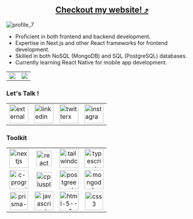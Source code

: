 <h2 align="center"><a href="https://krishnachandran.vercel.app">Checkout my website! ⤴</a></h2>

![profile_7](https://krishnachandran-u.github.io/krishnachandran-u/assets/images/name.png)

- Proficient in both frontend and backend development.
- Expertise in Next.js and other React frameworks for frontend development.
- Skilled in both NoSQL (MongoDB) and SQL (PostgreSQL) databases.
- Currently learning React Native for mobile app development.

<!-- Uncomment the following lines if you want to display badges -->
<!-- 
<div align="center">
  <img src="https://img.shields.io/badge/SOFTWARE%20DEVELOPER-teal?style=for-the-badge"/>
  <img src="https://img.shields.io/badge/FRONTEND-teal?style=for-the-badge"/>
  <img src="https://img.shields.io/badge/MACHINE%20LEARNING-teal?style=for-the-badge"/>
</div>
-->

<!--
# ![Static Badge](https://img.shields.io/badge/currently%20working%20on%20'textrade'-purple?style=for-the-badge)[ ↗](https://textrade.irfan.live/)
-->

<table align = "center">
  <tr>
    <td valign="top"><img src="https://github-readme-streak-stats.herokuapp.com/?user=krishnachandran-u"/></td>
    <td valign="top"><img src="https://github-readme-stats.vercel.app/api?username=krishnachandran-u&show_icons=true&title_color=ffffff&icon_color=34abeb&text_color=daf7dc&bg_color=151515"/></td>
  </tr>
</table>

### Let's Talk !

<table align = "center" style = "width: 100%"> 
  <tr style = "width: 100%">
    <td>
      <a href = "https://codeforces.com/profile/krishnachandran">
        <img width="50" height="50" src="https://img.icons8.com/external-tal-revivo-color-tal-revivo/24/external-codeforces-programming-competitions-and-contests-programming-community-logo-color-tal-revivo.png" alt="external-codeforces-programming-competitions-and-contests-programming-community-logo-color-tal-revivo"/>
      </a>
    </td>
    <td>
      <a href = "https://www.linkedin.com/in/krishnachandran-u-a79012273/">
        <img width="50" height="50" src="https://img.icons8.com/color/48/linkedin.png" alt="linkedin"/>
      </a>
    </td>
    <td>
      <a href = "https://twitter.com/casstrops">
        <img width="50" height="50" src="https://img.icons8.com/nolan/64/twitterx.png" alt="twitterx"/>
      </a>
    </td>
    <td>
      <a href = "https://www.instagram.com/krishnachandran_u/?hl=en">
        <img width="50" height="50" src="https://img.icons8.com/fluency/48/instagram-new.png" alt="instagram-new"/>
      </a>
    </td>
  </tr>
</table>

### Toolkit

<table align = "center" style = "width: 100%">
  <tr align = "center">
    <td>
      <img width="50" height="50" src="https://img.icons8.com/nolan/64/nextjs.png" alt="nextjs"/>
    </td>
    <td>
      <img src="https://cdn.jsdelivr.net/gh/devicons/devicon/icons/react/react-original.svg" height="40" width="40" alt="react logo"  />
    </td>
    <td>
      <img width="50" height="50" src="https://img.icons8.com/color/48/tailwindcss.png" alt="tailwindcss"/>
    </td>
    <td>
      <img width="50" height="50" src="https://img.icons8.com/color/48/typescript.png" alt="typescript"/>
    </td>
  </tr>
  <tr align = "center">
    <td>
      <img width="50" height="50" src="https://img.icons8.com/fluency/48/c-programming.png" alt="c-programming"/>
    </td>
    <td>
      <img src="https://cdn.jsdelivr.net/gh/devicons/devicon/icons/cplusplus/cplusplus-original.svg" height="40" width="40" alt="cplusplus logo"  />
    </td>
    <td>
      <img width="50" height="50" src="https://img.icons8.com/color/48/postgreesql.png" alt="postgreesql"/>
    </td>
    <td>
      <img width="50" height="50" src="https://img.icons8.com/color/48/mongodb.png" alt="mongodb"/>
    </td>
  </tr>
  <tr align = "center" >
    <td>
      <img width="48" height="48" src="https://img.icons8.com/color/48/prisma-orm.png" alt="prisma-orm"/>
    </td>
    <td>
      <img width="50" height="50" src="https://img.icons8.com/color/48/javascript.png" alt="javascript"/>
    </td>
    <td>
      <img width="50" height="50" src="https://img.icons8.com/color/48/html-5--v1.png" alt="html-5--v1"/>
    </td>
    <td>
      <img width="48" height="48" src="https://img.icons8.com/color/48/css3.png" alt="css3"/>
    </td>
  </tr>
</table>